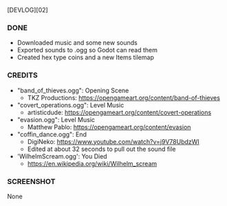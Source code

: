 [DEVLOG][02]


### DONE

- Downloaded music and  some new sounds
- Exported sounds to .ogg so Godot can read them
- Created hex type coins and a new Items tilemap


### CREDITS

- "band_of_thieves.ogg": Opening Scene
	- TKZ Productions:  https://opengameart.org/content/band-of-thieves
- "covert_operations.ogg": Level Music
	- artisticdude: https://opengameart.org/content/covert-operations
- "evasion.ogg": Level Music
	- Matthew Pablo:  https://opengameart.org/content/evasion
- "coffin_dance.ogg": End
	- DigiNeko: https://www.youtube.com/watch?v=j9V78UbdzWI
	- Edited at about 32 seconds to pull out the sound file
- 'WilhelmScream.ogg': You Died
	- https://en.wikipedia.org/wiki/Wilhelm_scream

### SCREENSHOT

None
